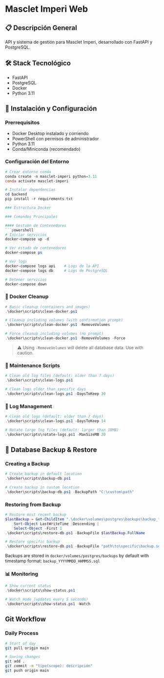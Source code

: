 # Masclet Imperi Web

## 📋 Descripción General
API y sistema de gestión para Masclet Imperi, desarrollado con FastAPI y PostgreSQL.

## 🛠️ Stack Tecnológico
- FastAPI
- PostgreSQL
- Docker
- Python 3.11

## 🚀 Instalación y Configuración

### Prerrequisitos
- Docker Desktop instalado y corriendo
- PowerShell con permisos de administrador
- Python 3.11
- Conda/Miniconda (recomendado)

### Configuración del Entorno
```powershell
# Crear entorno conda
conda create -n masclet-imperi python=3.11
conda activate masclet-imperi

# Instalar dependencias
cd backend
pip install -r requirements.txt

### Estructura Docker

### Comandos Principales

#### Gestión de Contenedores
```powershell
# Iniciar servicios
docker-compose up -d

# Ver estado de contenedores
docker-compose ps

# Ver logs
docker-compose logs api    # Logs de la API
docker-compose logs db     # Logs de PostgreSQL

# Detener servicios
docker-compose down
```

### 🧹 Docker Cleanup

```powershell
# Basic cleanup (containers and images)
.\docker\scripts\clean-docker.ps1

# Cleanup including volumes (with confirmation prompt)
.\docker\scripts\clean-docker.ps1 -RemoveVolumes

# Force cleanup including volumes (no prompt)
.\docker\scripts\clean-docker.ps1 -RemoveVolumes -Force
```

> ⚠️ Using `-RemoveVolumes` will delete all database data. Use with caution.

### 🧹 Maintenance Scripts

```powershell
# Clean old log files (default: older than 7 days)
.\docker\scripts\clean-logs.ps1

# Clean logs older than specific days
.\docker\scripts\clean-logs.ps1 -DaysToKeep 30
```

### 🔄 Log Management

```powershell
# Clean old logs (default: older than 7 days)
.\docker\scripts\clean-logs.ps1 -DaysToKeep 14

# Rotate large log files (default: larger than 10MB)
.\docker\scripts\rotate-logs.ps1 -MaxSizeMB 20
```

## 💾 Database Backup & Restore

### Creating a Backup
```powershell
# Create backup in default location
.\docker\scripts\backup-db.ps1

# Create backup in custom location
.\docker\scripts\backup-db.ps1 -BackupPath "C:\custom\path"
```

### Restoring from Backup
```powershell
# Restore most recent backup
$lastBackup = Get-ChildItem ".\docker\volumes\postgres\backups\backup_*.sql" | 
    Sort-Object LastWriteTime -Descending | 
    Select-Object -First 1
.\docker\scripts\restore-db.ps1 -BackupFile $lastBackup.FullName

# Restore specific backup
.\docker\scripts\restore-db.ps1 -BackupFile "path\to\specific\backup.sql"
```

Backups are stored in `docker/volumes/postgres/backups` by default with timestamp format: `backup_YYYYMMDD_HHMMSS.sql`

### 📊 Monitoring

```powershell
# Show current status
.\docker\scripts\show-status.ps1

# Watch mode (updates every 5 seconds)
.\docker\scripts\show-status.ps1 -Watch
```

## Git Workflow

### Daily Process
```bash
# Start of day
git pull origin main

# Saving changes
git add .
git commit -m "tipo(scope): descripción"
git push origin main
```
